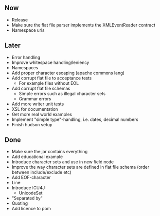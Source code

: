 Now
---
* Release
* Make sure the flat file parser implements the XMLEventReader contract
* Namespace urls

Later
-----
* Error handling
* Improve whitespace handling/leniency
* Namespaces
* Add proper character escaping (apache commons lang)
* Add corrupt flat file to acceptance tests
    - For example files without EOL
* Add corrupt flat file schemas
    - Simple errors such as illegal character sets
    - Grammar errors
* Add more writer unit tests
* XSL for documentation
* Get more real world examples
* Implement "simple type"-handling, i.e. dates, decimal numbers
* Finish hudson setup

Done
----
* Make sure the jar contains everything
* Add educational example
* Introduce character sets and use in new field node
* Improve the way character sets are defined in flat file schema (order between include/exclude etc)
* Add EOF-character
* Line
* Introduce ICU4J
    * UnicodeSet
* "Separated by"
* Quoting
* Add licence to pom

